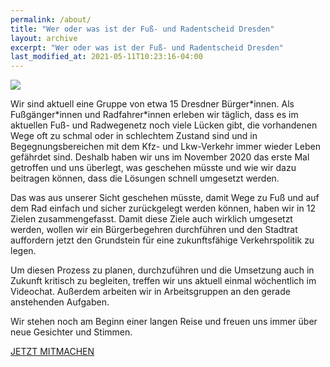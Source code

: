 ```yaml
---
permalink: /about/
title: "Wer oder was ist der Fuß- und Radentscheid Dresden"
layout: archive
excerpt: "Wer oder was ist der Fuß- und Radentscheid Dresden"
last_modified_at: 2021-05-11T10:23:16-04:00
---
```


![](https://fuss-und-radentscheid-dresden.de/wp-content/uploads/2021/06/gruppenfoto_klein-1024x683.jpg) <figure></figure>Wir sind aktuell eine Gruppe von etwa 15 Dresdner Bürger\*innen. Als Fußgänger\*innen und Radfahrer\*innen erleben wir täglich, dass es im aktuellen Fuß- und Radwegenetz noch viele Lücken gibt, die vorhandenen Wege oft zu schmal oder in schlechtem Zustand sind und in Begegnungsbereichen mit dem Kfz- und Lkw-Verkehr immer wieder Leben gefährdet sind. Deshalb haben wir uns im November 2020 das erste Mal getroffen und uns überlegt, was geschehen müsste und wie wir dazu beitragen können, dass die Lösungen schnell umgesetzt werden.

Das was aus unserer Sicht geschehen müsste, damit Wege zu Fuß und auf dem Rad einfach und sicher zurückgelegt werden können, haben wir in 12 Zielen zusammengefasst. Damit diese Ziele auch wirklich umgesetzt werden, wollen wir ein Bürgerbegehren durchführen und den Stadtrat auffordern jetzt den Grundstein für eine zukunftsfähige Verkehrspolitik zu legen.

Um diesen Prozess zu planen, durchzuführen und die Umsetzung auch in Zukunft kritisch zu begleiten, treffen wir uns aktuell einmal wöchentlich im Videochat. Außerdem arbeiten wir in Arbeitsgruppen an den gerade anstehenden Aufgaben.

Wir stehen noch am Beginn einer langen Reise und freuen uns immer über neue Gesichter und Stimmen.

<div class="text-center">
    <a class="btn btn--primary" href="(https://changing-cities.org/civicrm/?civiwp=CiviCRM&q=civicrm%2Fcontribute%2Ftransact&reset=1&id=21">JETZT MITMACHEN</a>
</div>
